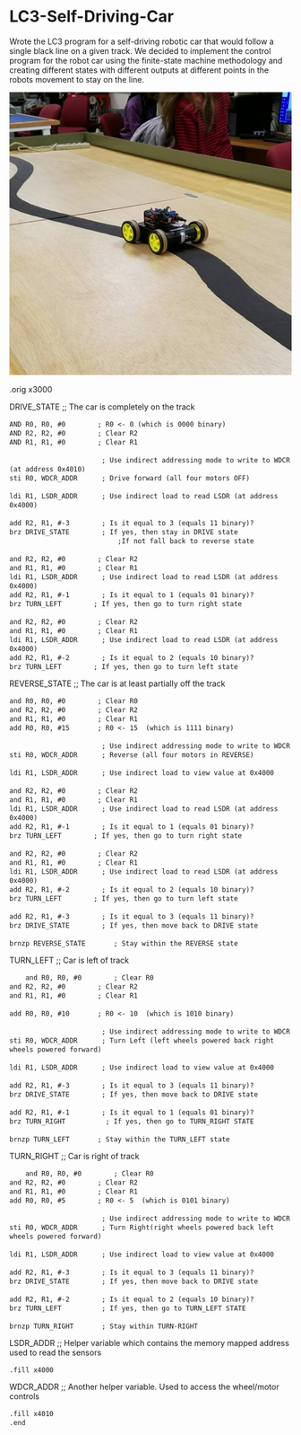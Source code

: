 # LC3-Self-Driving-Car
Wrote the LC3 program for a self-driving robotic car that would follow a single black line on a given track.
We decided to implement the control program for the robot car using the finite-state machine methodology and creating different states with different outputs at different points in the robots movement to stay on the line.

![alt tag](https://github.com/BigMarbz/LC3-Self-Driving-Car/blob/master/fsm.jpg)

.orig x3000

DRIVE_STATE ;; The car is completely on the track

	AND R0, R0, #0        ; R0 <- 0 (which is 0000 binary)
	AND R2, R2, #0        ; Clear R2
	AND R1, R1, #0        ; Clear R1

	                       ; Use indirect addressing mode to write to WDCR (at address 0x4010)
	sti R0, WDCR_ADDR      ; Drive forward (all four motors OFF)

	ldi R1, LSDR_ADDR      ; Use indirect load to read LSDR (at address 0x4000)

	add R2, R1, #-3        ; Is it equal to 3 (equals 11 binary)?
	brz DRIVE_STATE        ; If yes, then stay in DRIVE state
                               ;If not fall back to reverse state

	and R2, R2, #0        ; Clear R2
	and R1, R1, #0        ; Clear R1
	ldi R1, LSDR_ADDR      ; Use indirect load to read LSDR (at address 0x4000)
	add R2, R1, #-1        ; Is it equal to 1 (equals 01 binary)?
	brz TURN_LEFT        ; If yes, then go to turn right state

	and R2, R2, #0        ; Clear R2
	and R1, R1, #0        ; Clear R1
	ldi R1, LSDR_ADDR      ; Use indirect load to read LSDR (at address 0x4000)
	add R2, R1, #-2        ; Is it equal to 2 (equals 10 binary)?
	brz TURN_LEFT        ; If yes, then go to turn left state

REVERSE_STATE ;; The car is at least partially off the track
	
	and R0, R0, #0        ; Clear R0
	and R2, R2, #0        ; Clear R2
	and R1, R1, #0        ; Clear R1
	add R0, R0, #15	      ; R0 <- 15  (which is 1111 binary)

	                       ; Use indirect addressing mode to write to WDCR
	sti R0, WDCR_ADDR      ; Reverse (all four motors in REVERSE)

	ldi R1, LSDR_ADDR      ; Use indirect load to view value at 0x4000 

	and R2, R2, #0        ; Clear R2
	and R1, R1, #0        ; Clear R1
	ldi R1, LSDR_ADDR      ; Use indirect load to read LSDR (at address 0x4000)
	add R2, R1, #-1        ; Is it equal to 1 (equals 01 binary)?
	brz TURN_LEFT        ; If yes, then go to turn right state

	and R2, R2, #0        ; Clear R2
	and R1, R1, #0        ; Clear R1
	ldi R1, LSDR_ADDR      ; Use indirect load to read LSDR (at address 0x4000)
	add R2, R1, #-2        ; Is it equal to 2 (equals 10 binary)?
	brz TURN_LEFT        ; If yes, then go to turn left state

	add R2, R1, #-3        ; Is it equal to 3 (equals 11 binary)?
	brz DRIVE_STATE        ; If yes, then move back to DRIVE state		

	brnzp REVERSE_STATE       ; Stay within the REVERSE state



TURN_LEFT ;; Car is left of track

        and R0, R0, #0        ; Clear R0
	and R2, R2, #0        ; Clear R2
	and R1, R1, #0        ; Clear R1

	add R0, R0, #10	      ; R0 <- 10  (which is 1010 binary)

	                       ; Use indirect addressing mode to write to WDCR
	sti R0, WDCR_ADDR      ; Turn Left (left wheels powered back right wheels powered forward)

	ldi R1, LSDR_ADDR      ; Use indirect load to view value at 0x4000 

	add R2, R1, #-3        ; Is it equal to 3 (equals 11 binary)?
	brz DRIVE_STATE        ; If yes, then move back to DRIVE state	

	add R2, R1, #-1        ; Is it equal to 1 (equals 01 binary)?
	brz TURN_RIGHT          ; If yes, then go to TURN_RIGHT STATE	

	brnzp TURN_LEFT       ; Stay within the TURN_LEFT state

	
TURN_RIGHT ;; Car is right of track

        and R0, R0, #0        ; Clear R0
	and R2, R2, #0        ; Clear R2
	and R1, R1, #0        ; Clear R1
	add R0, R0, #5	      ; R0 <- 5  (which is 0101 binary)

	                       ; Use indirect addressing mode to write to WDCR
	sti R0, WDCR_ADDR      ; Turn Right(right wheels powered back left wheels powered forward)

	ldi R1, LSDR_ADDR      ; Use indirect load to view value at 0x4000 

	add R2, R1, #-3        ; Is it equal to 3 (equals 11 binary)?
	brz DRIVE_STATE        ; If yes, then move back to DRIVE state	
	
	add R2, R1, #-2        ; Is it equal to 2 (equals 10 binary)?
	brz TURN_LEFT          ; If yes, then go to TURN_LEFT STATE

	brnzp TURN_RIGHT       ; Stay within TURN-RIGHT

LSDR_ADDR ;; Helper variable which contains the memory mapped address used to read the sensors

	.fill x4000

WDCR_ADDR ;; Another helper variable. Used to access the wheel/motor controls

	.fill x4010
	.end
